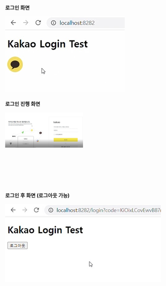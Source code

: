 ### 로그인 화면
<img src="/img/kakaologin1.jpg">

### 로그인 진행 화면
<img src="/img/kakaologin2.jpg" width="50%">

<br/><br/><br/>
<br/><br/><br/>

### 로그인 후 화면 (로그아웃 가능)

<img src="/img/kakaologin3.jpg">

<br/>
